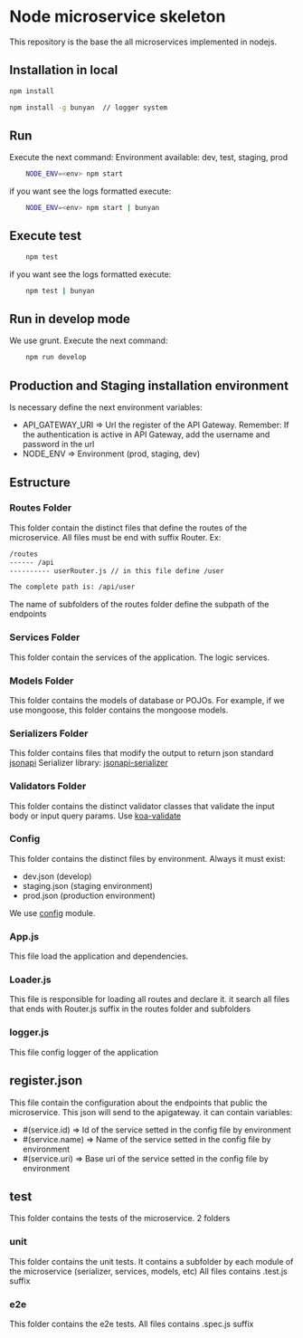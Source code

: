# Node microservice skeleton
This repository is the base the all microservices implemented in nodejs.

## Installation in local

```bash
npm install

npm install -g bunyan  // logger system
```
## Run
Execute the next command: Environment available: dev, test, staging, prod

```bash
    NODE_ENV=<env> npm start
```

if you want see the logs formatted execute:

```bash
    NODE_ENV=<env> npm start | bunyan
```

## Execute test
```bash
    npm test
```

if you want see the logs formatted execute:

```bash
    npm test | bunyan
```

## Run in develop mode
We use grunt. Execute the next command:

```bash
    npm run develop
```

## Production and Staging installation environment
Is necessary define the next environment variables:

* API_GATEWAY_URI => Url the register of the API Gateway. Remember: If the authentication is active in API Gateway, add the username and password in the url
* NODE_ENV => Environment (prod, staging, dev)



## Estructure
### Routes Folder
This folder contain the distinct files that define the routes of the microservice. All files must be end with suffix Router. Ex:

```bash
/routes
------ /api
---------- userRouter.js // in this file define /user

The complete path is: /api/user
```

The name of subfolders of the routes folder define the subpath of the endpoints

### Services Folder
This folder contain the services of the application. The logic services.

### Models Folder
This folder contains the models of database or POJOs. For example, if we use mongoose, this folder contains the mongoose models.

### Serializers Folder
This folder contains files that modify the output to return json standard [jsonapi](http://jsonapi.org/) Serializer library: [jsonapi-serializer](https://github.com/SeyZ/jsonapi-serializer)

### Validators Folder
This folder contains the distinct validator classes that validate the input body or input query params. Use [koa-validate](https://github.com/RocksonZeta/koa-validate)

### Config
This folder contains the distinct files by environment. Always it must exist:
- dev.json (develop)
- staging.json (staging environment)
- prod.json (production environment)

We use [config](https://github.com/lorenwest/node-config) module.

### App.js
This file load the application and dependencies.

### Loader.js
This file is responsible for loading all routes and declare it. it search all files that ends with Router.js suffix in the routes folder and subfolders

### logger.js
This file config logger of the application

## register.json
This file contain the configuration about the endpoints that public the microservice. This json will send to the apigateway. it can contain variables:
* #(service.id) => Id of the service setted in the config file by environment
* #(service.name) => Name of the service setted in the config file by environment
* #(service.uri) => Base uri of the service setted in the config file by environment

## test
This folder contains the tests of the microservice. 2 folders

### unit
  This folder contains the unit tests. It contains a subfolder by each module of the microservice (serializer, services, models, etc)   All files contains .test.js suffix

### e2e
 This folder contains the e2e tests.  All files contains .spec.js suffix
